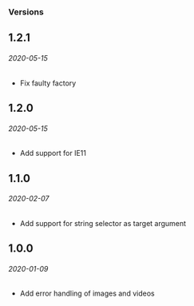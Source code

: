### Versions

## 1.2.1
###### *2020-05-15*
- Fix faulty factory

## 1.2.0
###### *2020-05-15*
- Add support for IE11

## 1.1.0
###### *2020-02-07*
- Add support for string selector as target argument

## 1.0.0
###### *2020-01-09*
- Add error handling of images and videos
